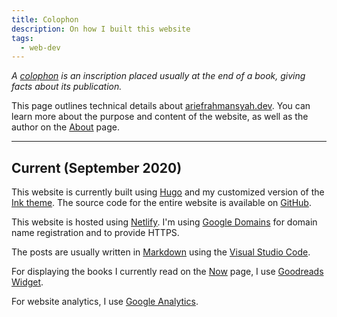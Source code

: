 ```yaml
---
title: Colophon
description: On how I built this website
tags:
  - web-dev
---
```


*A [colophon](https://www.dictionary.com/browse/colophon) is an inscription placed usually at the end of a book, giving facts about its publication.*

This page outlines technical details about [ariefrahmansyah.dev](/). You can learn more about the purpose and content of the website, as well as the author on the [About](/about) page.

---

## Current (September 2020)

This website is currently built using [Hugo](https://gohugo.io/) and my customized version of the [Ink theme](https://github.com/knadh/hugo-ink). The source code for the entire website is available on [GitHub](https://github.com/ariefrahmansyah/ariefrahmansyah.dev).

This website is hosted using [Netlify](https://www.netlify.com/). I'm using [Google Domains](https://domains.google/) for domain name registration and to provide HTTPS.

The posts are usually written in [Markdown](https://gohugo.io/content-management/formats/) using the [Visual Studio Code](https://code.visualstudio.com/).

For displaying the books I currently read on the [Now](/now) page, I use [Goodreads Widget](https://www.goodreads.com/user/edit?format=html&tab=widgets).

For website analytics, I use [Google Analytics](https://analytics.google.com/).

<!-- ---

## Previous editions

### Month Year -->

